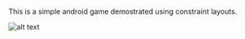 This is a simple android game demostrated using constraint layouts.

![alt text](https://github.com/craexus/BrainTrainer/blob/master/ApplicationFrameHost_2018-05-26_23-39-57.png)


